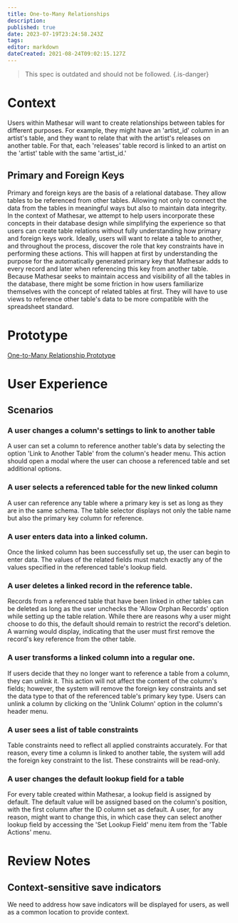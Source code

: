 ```yaml
---
title: One-to-Many Relationships
description: 
published: true
date: 2023-07-19T23:24:58.243Z
tags: 
editor: markdown
dateCreated: 2021-08-24T09:02:15.127Z
---
```


> This spec is outdated and should not be followed.
{.is-danger}

# Context
Users within Mathesar will want to create relationships between tables for different purposes. For example, they might have an 'artist_id' column in an artist's table, and they want to relate that with the artist's releases on another table. For that, each 'releases' table record is linked to an artist on the 'artist' table with the same 'artist_id.'

## Primary and Foreign Keys
Primary and foreign keys are the basis of a relational database. They allow tables to be referenced from other tables. Allowing not only to connect the data from the tables in meaningful ways but also to maintain data integrity.
In the context of Mathesar, we attempt to help users incorporate these concepts in their database design while simplifying the experience so that users can create table relations without fully understanding how primary and foreign keys work.
Ideally, users will want to relate a table to another, and throughout the process, discover the role that key constraints have in performing these actions. This will happen at first by understanding the purpose for the automatically generated primary key that Mathesar adds to every record and later when referencing this key from another table.
Because Mathesar seeks to maintain access and visibility of all the tables in the database, there might be some friction in how users familiarize themselves with the concept of related tables at first. They will have to use views to reference other table's data to be more compatible with the spreadsheet standard.

# Prototype
[One-to-Many Relationship Prototype](https://www.figma.com/proto/Uaf1ntcldzK2U41Jhw6vS2/Mathesar-MVP?page-id=4218%3A36833&node-id=4218%3A37265&viewport=324%2C48%2C0.44&scaling=contain&starting-point-node-id=4218%3A37265)

# User Experience
## Scenarios
### A user changes a column's settings to link to another table
A user can set a column to reference another table's data by selecting the option 'Link to Another Table' from the column's header menu. This action should open a modal where the user can choose a referenced table and set additional options.

### A user selects a referenced table for the new linked column
A user can reference any table where a primary key is set as long as they are in the same schema. The table selector displays not only the table name but also the primary key column for reference.

### A user enters data into a linked column. 
Once the linked column has been successfully set up, the user can begin to enter data. The values of the related fields must match exactly any of the values specified in the referenced table's lookup field.

### A user deletes a linked record in the reference table.
Records from a referenced table that have been linked in other tables can be deleted as long as the user unchecks the 'Allow Orphan Records' option while setting up the table relation. While there are reasons why a user might choose to do this, the default should remain to restrict the record's deletion. A warning would display, indicating that the user must first remove the record's key reference from the other table.

### A user transforms a linked column into a regular one.
If users decide that they no longer want to reference a table from a column, they can unlink it. This action will not affect the content of the column's fields; however, the system will remove the foreign key constraints and set the data type to that of the referenced table's primary key type. Users can unlink a column by clicking on the 'Unlink Column' option in the column's header menu.

### A user sees a list of table constraints
Table constraints need to reflect all applied constraints accurately. For that reason, every time a column is linked to another table, the system will add the foreign key constraint to the list. These constraints will be read-only.

### A user changes the default lookup field for a table
For every table created within Mathesar, a lookup field is assigned by default. The default value will be assigned based on the column's position, with the first column after the ID column set as default. A user, for any reason, might want to change this, in which case they can select another lookup field by accessing the 'Set Lookup Field' menu item from the 'Table Actions' menu.

# Review Notes
## Context-sensitive save indicators
We need to address how save indicators will be displayed for users, as well as a common location to provide context.